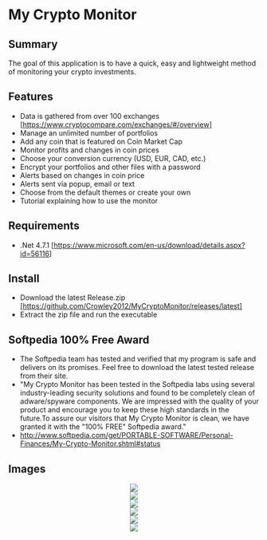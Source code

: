 # My Crypto Monitor

## Summary
The goal of this application is to have a quick, easy and lightweight method of monitoring your crypto investments.

## Features
- Data is gathered from over 100 exchanges [https://www.cryptocompare.com/exchanges/#/overview]
- Manage an unlimited number of portfolios
- Add any coin that is featured on Coin Market Cap
- Monitor profits and changes in coin prices
- Choose your conversion currency (USD, EUR, CAD, etc.)
- Encrypt your portfolios and other files with a password
- Alerts based on changes in coin price
- Alerts sent via popup, email or text
- Choose from the default themes or create your own
- Tutorial explaining how to use the monitor

## Requirements
- .Net 4.7.1 [https://www.microsoft.com/en-us/download/details.aspx?id=56116]

## Install
- Download the latest Release.zip [https://github.com/Crowley2012/MyCryptoMonitor/releases/latest]
- Extract the zip file and run the executable

## Softpedia 100% Free Award
- The Softpedia team has tested and verified that my program is safe and delivers on its promises. Feel free to download the latest tested release from their site.
- "My Crypto Monitor has been tested in the Softpedia labs using several industry-leading security solutions and found to be completely clean of adware/spyware components. We are impressed with the quality of your product and encourage you to keep these high standards in the future.To assure our visitors that My Crypto Monitor is clean, we have granted it with the "100% FREE" Softpedia award."
- http://www.softpedia.com/get/PORTABLE-SOFTWARE/Personal-Finances/My-Crypto-Monitor.shtml#status

## Images
<p align="center">
  <img src="https://i.imgur.com/YqmWuCS.png"><br/>
  <img src="https://i.imgur.com/PP39d3F.png"><br/>
  <img src="https://i.imgur.com/Gu2Ur4C.png"><br/>
  <img src="https://i.imgur.com/qzU2bjK.png"><br/>
  <img src="https://i.imgur.com/5ASTnyv.png"><br/>
  <img src="https://i.imgur.com/E7AC0Xs.png">
</p>

